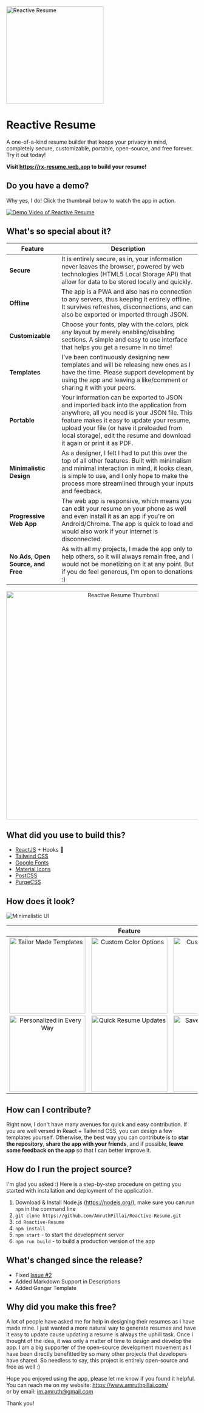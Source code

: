 <img src="https://i.imgur.com/4eps4gP.png" alt="Reactive Resume" width="256px"  height="256px"/>

# Reactive Resume

A one-of-a-kind resume builder that keeps your privacy in mind,  
completely secure, customizable, portable, open-source, and free forever.
Try it out today!

**Visit https://rx-resume.web.app to build your resume!**

## Do you have a demo?

Why yes, I do! Click the thumbnail below to watch the app in action.

[![Demo Video of Reactive Resume](http://img.youtube.com/vi/4OM0LEPzDO8/0.jpg)](http://www.youtube.com/watch?v=4OM0LEPzDO8 "Reactive Resume")

## What's so special about it?

| Feature | Description |
| ------- | ----------- |
| **Secure** | It is entirely secure, as in, your information never leaves the browser, powered by web technologies (HTML5 Local Storage API) that allow for data to be stored locally and quickly. |
| **Offline** | The app is a PWA and also has no connection to any servers, thus keeping it entirely offline. It survives refreshes, disconnections, and can also be exported or imported through JSON. |
| **Customizable** | Choose your fonts, play with the colors, pick any layout by merely enabling/disabling sections. A simple and easy to use interface that helps you get a resume in no time! |
| **Templates** | I've been continuously designing new templates and will be releasing new ones as I have the time. Please support development by using the app and leaving a like/comment or sharing it with your peers. |
| **Portable** | Your information can be exported to JSON and imported back into the application from anywhere, all you need is your JSON file. This feature makes it easy to update your resume, upload your file (or have it preloaded from local storage), edit the resume and download it again or print it as PDF. |
| **Minimalistic Design** | As a designer, I felt I had to put this over the top of all other features. Built with minimalism and minimal interaction in mind, it looks clean, is simple to use, and I only hope to make the process more streamlined through your inputs and feedback. |
| **Progressive Web App** | The web app is responsive, which means you can edit your resume on your phone as well and even install it as an app if you're on Android/Chrome. The app is quick to load and would also work if your internet is disconnected. |
| **No Ads, Open Source, and Free** | As with all my projects, I made the app only to help others, so it will always remain free, and I would not be monetizing on it at any point. But if you do feel generous, I'm open to donations :) |

<p align="center">
  <img src="https://i.imgur.com/INN0f2Y.png" alt="Reactive Resume Thumbnail" width="600px" />
</p>

## What did you use to build this?

* [ReactJS](https://reactjs.org/) + Hooks 🎉
* [Tailwind CSS](https://tailwindcss.com/)
* [Google Fonts](https://fonts.google.com/)
* [Material Icons](https://material.io/resources/icons/)
* [PostCSS](https://postcss.org/)
* [PurgeCSS](https://purgecss.com/)

## How does it look?

<img src="https://i.imgur.com/Rv0IeWj.png" alt="Minimalistic UI" />

| | Feature | Cards | |
| :---: | :---: | :---: | :---: |
| <img src="https://i.imgur.com/jbTuaPA.png" alt="Tailor Made Templates" width="200px" /> | <img src="https://i.imgur.com/vPGMbAa.png" alt="Custom Color Options" width="200px" /> | <img src="https://i.imgur.com/7lO6WQr.png" alt="Custom Font Picker" width="200px" /> | <img src="https://i.imgur.com/8X1vdWf.png" alt="Exhaustive Sections" width="200px" /> |
| <img src="https://i.imgur.com/R5vtxQ5.png" alt="Personalized in Every Way" width="200px" /> | <img src="https://i.imgur.com/EfdxUL7.png" alt="Quick Resume Updates" width="200px" /> | <img src="https://i.imgur.com/oQ6L1sM.png" alt="Save as PDF or Print Directly" width="200px" /> | <img src="https://i.imgur.com/u4DXkA9.png" alt="Secure, Offline & Portable" width="200px" /> |

## How can I contribute?

Right now, I don't have many avenues for quick and easy contribution. If you are well versed in React + Tailwind CSS, you can design a few templates yourself. Otherwise, the best way you can contribute is to **star the repository**, **share the app with your friends**, and if possible, **leave some feedback on the app** so that I can better improve it.

## How do I run the project source?

I'm glad you asked :) Here is a step-by-step procedure on getting you started with installation and deployment of the application.

1. Download & Install Node.js (https://nodejs.org/), make sure you can run `npm` in the command line
2. `git clone https://github.com/AmruthPillai/Reactive-Resume.git`
3. `cd Reactive-Resume`
4. `npm install`
5. `npm start` - to start the development server
5. `npm run build` - to build a production version of the app

## What's changed since the release?

- Fixed [Issue #2](https://github.com/AmruthPillai/Reactive-Resume/issues/2)
- Added Markdown Support in Descriptions
- Added Gengar Template

## Why did you make this free?

A lot of people have asked me for help in designing their resumes as I have made mine. I just wanted a more natural way to generate resumes and have it easy to update cause updating a resume is always the uphill task. Once I thought of the idea, it was only a matter of time to design and develop the app. I am a big supporter of the open-source development movement as I have been directly benefitted by so many other projects that developers have shared. So needless to say, this project is entirely open-source and free as well :)

Hope you enjoyed using the app, please let me know if you found it helpful.  
You can reach me on my website: https://www.amruthpillai.com/  
or by email: im.amruth@gmail.com

Thank you!

